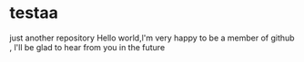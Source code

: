 # testaa
just another repository
Hello world,l'm very happy to be a member of github , l'll be glad to hear from you in the future
